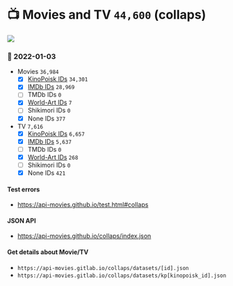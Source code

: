 # :tv: Movies and TV `44,600` (collaps)

<a href="https://API-Movies.github.io"><img src="https://API-Movies.github.io/banner.png?cache"></a>

### :date: 2022-01-03
- Movies `36,984`
  - [x] <a href="https://API-Movies.github.io/collaps/movie_kinopoisk_ids.json">KinoPoisk IDs</a> `34,301`
  - [x] <a href="https://API-Movies.github.io/collaps/movie_imdb_ids.json">IMDb IDs</a> `28,969`
  - [ ] TMDb IDs `0`
  - [x] <a href="https://API-Movies.github.io/collaps/movie_world_art_ids.json">World-Art IDs</a> `7`
  - [ ] Shikimori IDs `0`
  - [x] None IDs `377`
- TV `7,616`
  - [x] <a href="https://API-Movies.github.io/collaps/tv_kinopoisk_ids.json">KinoPoisk IDs</a> `6,657`
  - [x] <a href="https://API-Movies.github.io/collaps/tv_imdb_ids.json">IMDb IDs</a> `5,637`
  - [ ] TMDb IDs `0`
  - [x] <a href="https://API-Movies.github.io/collaps/tv_world_art_ids.json">World-Art IDs</a> `268`
  - [ ] Shikimori IDs `0`
  - [x] None IDs `421`
#### Test errors
- <a href='https://api-movies.github.io/test.html#collaps'>https://api-movies.github.io/test.html#collaps</a>
#### JSON API
- <a href='https://api-movies.github.io/collaps/index.json'>https://api-movies.github.io/collaps/index.json</a>
#### Get details about Movie/TV
- `https://api-movies.gitlab.io/collaps/datasets/[id].json`
- `https://api-movies.gitlab.io/collaps/datasets/kp[kinopoisk_id].json`
